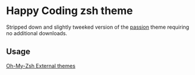 # Happy Coding zsh theme
Stripped down and slightly tweeked version of the [passion](https://github.com/ChesterYue/ohmyzsh-theme-passion) theme requiring no additional downloads.

## Usage
[Oh-My-Zsh External themes](https://github.com/ohmyzsh/ohmyzsh/wiki/External-themes)
